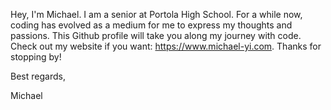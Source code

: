 Hey, I'm Michael. I am a senior at Portola High School. For a while now, coding has evolved as a medium for me to express my thoughts and passions. This Github profile will take you along my journey with code. Check out my website if you want: https://www.michael-yi.com. Thanks for stopping by!

Best regards,

Michael
